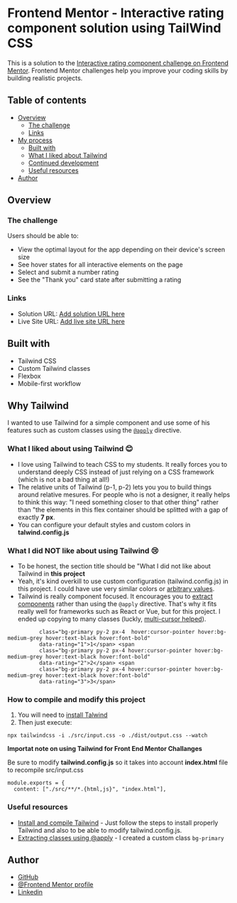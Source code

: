 # Frontend Mentor - Interactive rating component solution using TailWind CSS

This is a solution to the [Interactive rating component challenge on Frontend Mentor](https://www.frontendmentor.io/challenges/interactive-rating-component-koxpeBUmI). Frontend Mentor challenges help you improve your coding skills by building realistic projects.

## Table of contents

- [Overview](#overview)
  - [The challenge](#the-challenge)
  - [Links](#links)
- [My process](#my-process)
  - [Built with](#built-with)
  - [What I liked about Tailwind](#What-I-liked-about-using-Tailwind-😊)
  - [Continued development](#What-I-did-NOT-like-about-using-Tailwind-😢)
  - [Useful resources](#useful-resources)
- [Author](#author)

## Overview

### The challenge

Users should be able to:

- View the optimal layout for the app depending on their device's screen size
- See hover states for all interactive elements on the page
- Select and submit a number rating
- See the "Thank you" card state after submitting a rating

### Links

- Solution URL: [Add solution URL here](https://your-solution-url.com)
- Live Site URL: [Add live site URL here](https://your-live-site-url.com)

## Built with

- Tailwind CSS
- Custom Tailwind classes
- Flexbox
- Mobile-first workflow

## Why Tailwind

I wanted to use Tailwind for a simple component and use some of his features such as custom classes using the [`@apply`](https://tailwindcss.com/docs/reusing-styles#extracting-classes-with-apply) directive.

### What I liked about using Tailwind 😊

- I love using Tailwind to teach CSS to my students. It really forces you to understand deeply CSS instead of just relying on a CSS framework (which is not a bad thing at all!)
- The relative units of Tailwind (p-1, p-2) lets you you to build things around relative mesures. For people who is not a designer, it really helps to think this way: "I need something closer to that other thing" rather than "the elements in this flex container should be splitted with a gap of exactly **7 px**.
- You can configure your default styles and custom colors in **talwind.config.js**

### What I did NOT like about using Tailwind 😢

- To be honest, the section title should be "What I did not like about Tailwind in **this project**
- Yeah, it's kind overkill to use custom configuration (tailwind.config.js) in this project. I could have use very similar colors or [arbitrary values](https://tailwindcss.com/docs/adding-custom-styles#using-arbitrary-values).
- Tailwind is really component focused. It encourages you to [extract components](https://tailwindcss.com/docs/reusing-styles#extracting-components-and-partials) rather than using the `@apply` directive. That's why it fits really well for frameworks such as React or Vue, but for this project. I ended up copying to many classes (luckly, [multi-cursor helped](https://tailwindcss.com/docs/reusing-styles#multi-cursor-editing)).

```
          class="bg-primary py-2 px-4  hover:cursor-pointer hover:bg-medium-grey hover:text-black hover:font-bold"
          data-rating="1">1</span> <span
          class="bg-primary py-2 px-4 hover:cursor-pointer hover:bg-medium-grey hover:text-black hover:font-bold"
          data-rating="2">2</span> <span
          class="bg-primary py-2 px-4 hover:cursor-pointer hover:bg-medium-grey hover:text-black hover:font-bold"
          data-rating="3">3</span>
```

### How to compile and modify this project

1. You will need to [install Talwind](https://tailwindcss.com/docs/installation)
2. Then just execute:

```
npx tailwindcss -i ./src/input.css -o ./dist/output.css --watch
```

**Importat note on using Tailwind for Front End Mentor Challanges**

Be sure to modify **tailwind.config.js** so it takes into account **index.html** file to recompile src/input.css

```
module.exports = {
  content: ["./src/**/*.{html,js}", "index.html"],
```

### Useful resources

- [Install and compile Tailwind](https://tailwindcss.com/docs/installation) - Just follow the steps to install properly Tailwind and also to be able to modify tailwind.config.js.
- [Extracting classes using @apply](hhttps://tailwindcss.com/docs/reusing-styles#extracting-classes-with-apply) - I created a custom class `bg-primary`

## Author

- [GitHub](https://github.com/omiras)
- [@Frontend Mentor profile](https://www.frontendmentor.io/profile/omiras)
- [Linkedin](https://www.linkedin.com/in/mirasortiz/)
